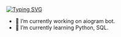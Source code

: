 [![Typing SVG](https://readme-typing-svg.herokuapp.com?lines=Hi%2C+there+I+am+maximq;VK%3A+vk.com%2Fmaximq)](https://git.io/typing-svg)
- 🔭 I’m currently working on aiogram bot.
- 🌱 I’m currently learning Python, SQL.

<!--
**maximq/maximq** is a ✨ _special_ ✨ repository because its `README.md` (this file) appears on your GitHub profile.

Here are some ideas to get you started:

- 🔭 I’m currently working on ...
- 🌱 I’m currently learning ...
- 👯 I’m looking to collaborate on ...
- 🤔 I’m looking for help with ...
- 💬 Ask me about ...
- 📫 How to reach me: ...
- 😄 Pronouns: ...
- ⚡ Fun fact: ...
-->
